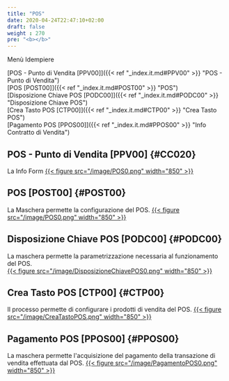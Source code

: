 ```yaml
---
title: "POS"
date: 2020-04-24T22:47:10+02:00
draft: false
weight : 270
pre: "<b></b>"
---
```


Menù Idempiere

[POS - Punto di Vendita [PPV00]]({{< ref "_index.it.md#PPV00" >}} "POS - Punto di Vendita") <br>
[POS [POST00]]({{< ref "_index.it.md#POST00" >}} "POS") <br>
[Disposizione Chiave POS [PODC00]]({{< ref "_index.it.md#PODC00" >}} "Disposizione Chiave POS") <br>
[Crea Tasto POS [CTP00]]({{< ref "_index.it.md#CTP00" >}} "Crea Tasto POS") <br>
[Pagamento POS [PPOS00]]({{< ref "_index.it.md#PPOS00" >}} "Info Contratto di Vendita") <br>


## POS - Punto di Vendita [PPV00] {#CC020}
La Info Form 
[{{< figure src="/image/POS0.png"  width="850"  >}}](/image/POST0.png)
## POS [POST00] {#POST00}
La Maschera permette la configurazione del POS.
[{{< figure src="/image/POS0.png"  width="850"  >}}](/image/POST0.png)
## Disposizione Chiave POS [PODC00] {#PODC00}
La maschera permette la parametrizzazione necessaria al funzionamento del POS.  
[{{< figure src="/image/DisposizioneChiavePOS0.png"  width="850"  >}}](/image/DisposizioneChiavePOS0.png)
## Crea Tasto POS [CTP00] {#CTP00}
Il processo permette di configurare i prodotti di vendita del POS.
[{{< figure src="/image/CreaTastoPOS.png"  width="850"  >}}](/image/CreaTastoPOS.png)
## Pagamento POS [PPOS00] {#PPOS00}
La maschera permette l'acquisizione del pagamento della transazione di vendita effettuata dal POS.
[{{< figure src="/image/PagamentoPOS0.png"  width="850"  >}}](/image/PagamentoPOS0.png)
